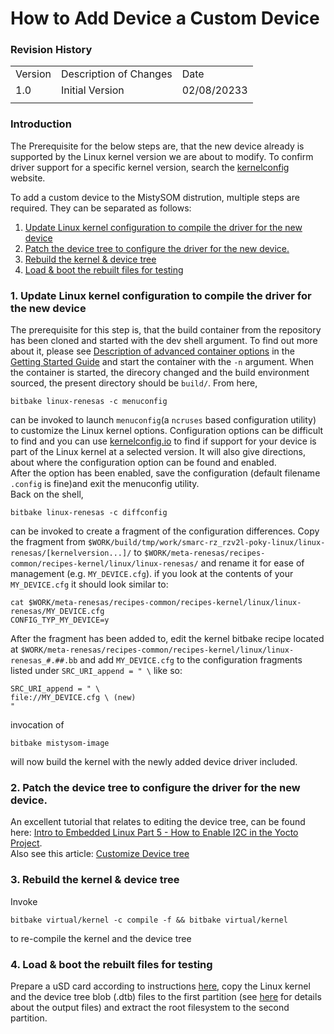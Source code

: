 # How to Add Device a Custom Device

### Revision History

<table>
  <tr>
   <td>Version
   </td>
   <td>Description of Changes
   </td>
   <td>Date
   </td>
  </tr>
  <tr>
   <td>
	   1.0
   </td>
   <td>
	   Initial Version
   </td>
   <td>
	   02/08/20233
   </td>
  </tr>
  <tr>
   <td>
   </td>
   <td>
   </td>
   <td>
   </td>
  </tr>
</table>

### Introduction

The Prerequisite for the below steps are, that the new device already is supported by the Linux kernel version we are about to modify. To confirm driver support for a specific kernel version, search the [kernelconfig](https://www.kernelconfig.io/) website.
 
To add a custom device to the MistySOM distrution, multiple steps are required. They can be separated as follows:
 
1. [Update Linux kernel configuration to compile the driver for the new device](#1-update-linux-kernel-configuration-to-compile-the-driver-for-the-new-device)
2. [Patch the device tree to configure the driver for the new device.](#2-patch-the-device-tree-to-configure-the-driver-for-the-new-device)
3. [Rebuild the kernel & device tree](#3-rebuild-the-kernel--device-tree)
4. [Load & boot the rebuilt files for testing](#4-load--boot-the-rebuilt-files-for-testing)


### 1. Update Linux kernel configuration to compile the driver for the new device 

The prerequisite for this step is, that the build container from the repository has been cloned and started with the dev shell argument. To find out more about it, please see [Description of advanced container options](https://github.com/MistySOM/wiki/blob/master/content/GettingStarted.md#description-of-advanced-container-options) in the [Getting Started Guide](https://github.com/MistySOM/wiki/blob/master/content/GettingStarted.md) and start the container with the `-n` argument.
When the container is started, the direcory changed and the build environment sourced, the present directory should be `build/`. From here, 
```
bitbake linux-renesas -c menuconfig
```
 can be invoked to launch `menuconfig`(a `ncruses` based configuration utility) to customize the Linux kernel options. Configuration options can be difficult to find and you can use [kernelconfig.io](https://www.kernelconfig.io/index.html) to find if support for your device is part of the Linux kernel at a selected version. It will also give directions, about where the configuration option can be found and enabled. <br/>After the option has been enabled, save the configuration (default filename `.config` is fine)and exit the menuconfig utility.<br/>
Back on the shell,
```
bitbake linux-renesas -c diffconfig
```
can be invoked to create a fragment of the configuration differences. Copy the fragment from `$WORK/build/tmp/work/smarc-rz_rzv2l-poky-linux/linux-renesas/[kernelversion...]/` to `$WORK/meta-renesas/recipes-common/recipes-kernel/linux/linux-renesas/` and rename it for ease of management (e.g. `MY_DEVICE.cfg`).
if you look at the contents of your `MY_DEVICE.cfg` it should look similar to:
```
cat $WORK/meta-renesas/recipes-common/recipes-kernel/linux/linux-renesas/MY_DEVICE.cfg 
CONFIG_TYP_MY_DEVICE=y
```
After the fragment has been added to, edit the kernel bitbake recipe located at `$WORK/meta-renesas/recipes-common/recipes-kernel/linux/linux-renesas_#.##.bb` and add `MY_DEVICE.cfg` to the configuration fragments listed under `SRC_URI_append = " \` like so:
```
SRC_URI_append = " \
file://MY_DEVICE.cfg \ (new)
" 
```
invocation of 
```
bitbake mistysom-image
```
will now build the kernel with the newly added device driver included.



### 2. Patch the device tree to configure the driver for the new device.

An excellent tutorial that relates to editing the device tree, can be found here: [Intro to Embedded Linux Part 5 - How to Enable I2C in the Yocto Project](https://www.digikey.com/en/maker/projects/intro-to-embedded-linux-part-5-how-to-enable-i2c-in-the-yocto-project/6843bbf9a83c4c96888fccada1e7aedf). <br/>
Also see this article: [Customize Device tree](CustomizeDevicetree.md)



### 3. Rebuild the kernel & device tree

Invoke 
```
bitbake virtual/kernel -c compile -f && bitbake virtual/kernel
```
to re-compile the kernel and the device tree



### 4. Load & boot the rebuilt files for testing

Prepare a uSD card according to instructions [here](preparing_usd.md), copy the Linux kernel and the device tree blob (.dtb) files to the first partition (see [here](https://github.com/MistySOM/wiki/blob/master/content/GettingStarted.md#output) for details about the output files) and extract the root filesystem to the second partition.


  
